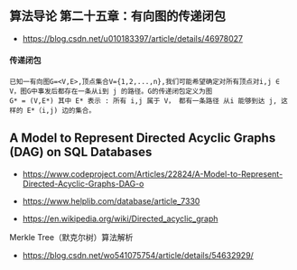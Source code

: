 
## 算法导论 第二十五章：有向图的传递闭包
* https://blog.csdn.net/u010183397/article/details/46978027

#### 传递闭包
```
已知一有向图G=<V,E>,顶点集合V={1,2,...,n},我们可能希望确定对所有顶点对i,j ∈ V，图G中事发后都存在一条从i到 j 的路径。G的传递闭包定义为图
G* = (V,E*) 其中 E* 表示 : 所有 i,j 属于 V， 都有一条路径 从i 能够到达 j, 这样的 E*（i,j) 边的集合。
```


## A Model to Represent Directed Acyclic Graphs (DAG) on SQL Databases
* https://www.codeproject.com/Articles/22824/A-Model-to-Represent-Directed-Acyclic-Graphs-DAG-o

* https://www.helplib.com/database/article_7330
* https://en.wikipedia.org/wiki/Directed_acyclic_graph

Merkle Tree（默克尔树）算法解析
* https://blog.csdn.net/wo541075754/article/details/54632929/
